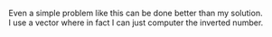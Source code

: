 Even a simple problem like this can be done better than my solution.\
I use a vector where in fact I can just computer the inverted number.